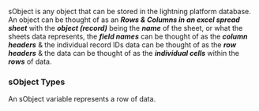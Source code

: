 sObject is any object that can be stored in the lightning platform database. An object can be thought of as an ***Rows & Columns in an excel spread sheet*** with the ***object (record)*** being the ***name*** of the sheet, or what the sheets data represents, the ***field names*** can be thought of as the ***column headers*** & the individual record IDs data can be thought of as the ***row headers*** & the data can be thought of as the  ***individual cells*** within the ***rows*** of data.




### sObject Types
An sObject variable represents a row of data. 